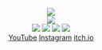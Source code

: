 <!--
README.md (Even though it's HTML) by @Blocksrey
読めますか？これは日本語です。
-->
<P ALIGN=CENTER>
	<IMG SRC=http://je.gy/image/click.gif>
	<BR>
	<IMG SRC=http://watch.je.gy:7890/V>
	<BR>
	<A HREF=http://watch.je.gy:7890/L><IMG SRC=https://je.gy/image/H.gif></A>
	<A HREF=http://watch.je.gy:7890/D><IMG SRC=https://je.gy/image/J.gif></A>
	<A HREF=http://watch.je.gy:7890/U><IMG SRC=https://je.gy/image/K.gif></A>
	<A HREF=http://watch.je.gy:7890/R><IMG SRC=https://je.gy/image/L.gif></A>
	<BR>
	<A HREF=http://youtube.com/blocksrey>YouTube</A>
	<A HREF=http://instagram.com/blocksrey>Instagram</A>
	<A HREF=http://blocksrey.itch.io>itch.io</A>
</P>

